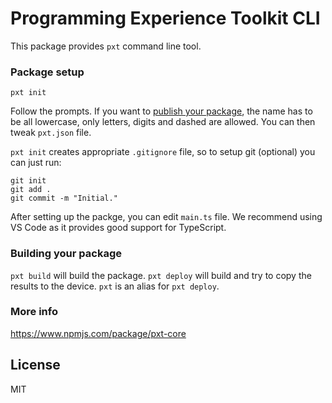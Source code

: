 # Programming Experience Toolkit CLI

This package provides `pxt` command line tool.

### Package setup 

    pxt init

Follow the prompts. If you want to [publish your package](/packages), 
the name has to be all lowercase, only letters, digits and dashed are allowed. 
You can then tweak `pxt.json` file.

`pxt init` creates appropriate `.gitignore` file, so to setup git (optional) you can just run:

    git init
    git add .
    git commit -m "Initial."

After setting up the packge, you can edit `main.ts` file. We recommend using VS Code 
as it provides good support for TypeScript.

### Building your package

`pxt build` will build the package. 
`pxt deploy` will build and try to copy the results to the device. 
`pxt` is an alias for `pxt deploy`.

### More info

https://www.npmjs.com/package/pxt-core

## License

MIT

